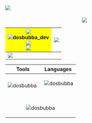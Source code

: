 <img src="https://raw.githubusercontent.com/dosbubba/dosbubba/stable/header.png">
<h3 align="center"><img src="https://readme-typing-svg.herokuapp.com?size=24&vCenter=true&multiline=false&width=715&height=65&lines=self+taught+web+application+developer+from+Canada..." /></h3>

<table class="tg">
<thead>
  <tr>
    <th class="tg-0lax" bgcolor="yellow">
      <img src="https://img.shields.io/badge/cabotmichael@gmail.com-D14836?style=for-the-badge&logo=gmail&logoColor=f7cbd3&label="><br>
      <img src="https://img.shields.io/twitter/follow/dosbubba_dev?logo=twitter&style=for-the-badge" alt="dosbubba_dev"><br>
      <img src="https://img.shields.io/badge/Zone.Jones-1877F2?style=for-the-badge&logo=facebook&logoColor=8ba3d4&label=Facebook"><br>
      <img src="https://img.shields.io/badge/Zone__Jones-E4405F?style=for-the-badge&logo=instagram&logoColor=f7cbd3&label=Instagram"><br>
    </th>
    <th class="tg-0lax"><img src="https://github-profile-summary-cards.vercel.app/api/cards/profile-details?username=dosbubba&theme=vue"></th>
  </tr>
</thead>
<tbody>
  <tr>
    <td class="tg-0lax" colspan="2"><img src="https://activity-graph.herokuapp.com/graph?username=dosbubba&theme=minimal"></td>
  </tr>
</tbody>
</table>

<table class="tg">
<thead>
  <tr>
    <th class="tg-0lax" width="50%">
      Tools
    </th>
    <th class="tg-0lax" width="50%">
      Languages
    </th>
  </tr>
</thead>
<tbody>
  <tr>
  <td class="tg-0lax">
    <p><img align="left" src="https://github-readme-stats.vercel.app/api/top-langs?username=dosbubba&show_icons=true&locale=en&layout=compact" alt="dosbubba" /></p>  </td>
    <td class="tg-0lax">
      <p>&nbsp;<img align="center" src="https://github-readme-stats.vercel.app/api?username=dosbubba&show_icons=true&title_color=f6c32c&icon_color=f6c32c&text_color=9f9f9f&bg_color=394b5e&count_private=true&locale=en" alt="dosbubba" /></p>
    </td>
  </tr>
  <tr>
     <td class="tg-0lax" colspan="2">
      <br><p align="center"> <img align="center" src="https://komarev.com/ghpvc/?username=dosbubba&label=Profile%20views&color=0e75b6&style=for-the-badge" alt="dosbubba" /> </p>
    </td>
  </tr>
  </tbody>
</table>
